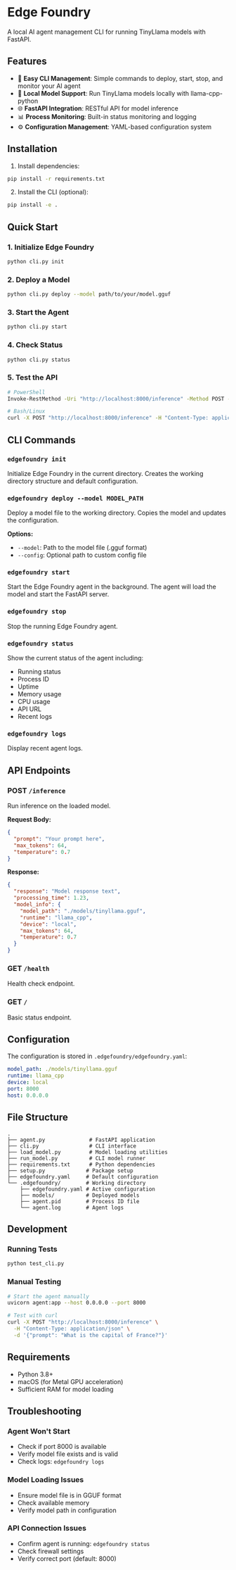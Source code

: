 # Edge Foundry

A local AI agent management CLI for running TinyLlama models with FastAPI.

## Features

- 🚀 **Easy CLI Management**: Simple commands to deploy, start, stop, and monitor your AI agent
- 🤖 **Local Model Support**: Run TinyLlama models locally with llama-cpp-python
- 🌐 **FastAPI Integration**: RESTful API for model inference
- 📊 **Process Monitoring**: Built-in status monitoring and logging
- ⚙️ **Configuration Management**: YAML-based configuration system

## Installation

1. Install dependencies:
```bash
pip install -r requirements.txt
```

2. Install the CLI (optional):
```bash
pip install -e .
```

## Quick Start

### 1. Initialize Edge Foundry
```bash
python cli.py init
```

### 2. Deploy a Model
```bash
python cli.py deploy --model path/to/your/model.gguf
```

### 3. Start the Agent
```bash
python cli.py start
```

### 4. Check Status
```bash
python cli.py status
```

### 5. Test the API
```bash
# PowerShell
Invoke-RestMethod -Uri "http://localhost:8000/inference" -Method POST -ContentType "application/json" -Body '{"prompt": "Hello, how are you?"}'

# Bash/Linux
curl -X POST "http://localhost:8000/inference" -H "Content-Type: application/json" -d '{"prompt": "Hello, how are you?"}'
```

## CLI Commands

### `edgefoundry init`
Initialize Edge Foundry in the current directory. Creates the working directory structure and default configuration.

### `edgefoundry deploy --model MODEL_PATH`
Deploy a model file to the working directory. Copies the model and updates the configuration.

**Options:**
- `--model`: Path to the model file (.gguf format)
- `--config`: Optional path to custom config file

### `edgefoundry start`
Start the Edge Foundry agent in the background. The agent will load the model and start the FastAPI server.

### `edgefoundry stop`
Stop the running Edge Foundry agent.

### `edgefoundry status`
Show the current status of the agent including:
- Running status
- Process ID
- Uptime
- Memory usage
- CPU usage
- API URL
- Recent logs

### `edgefoundry logs`
Display recent agent logs.

## API Endpoints

### POST `/inference`
Run inference on the loaded model.

**Request Body:**
```json
{
  "prompt": "Your prompt here",
  "max_tokens": 64,
  "temperature": 0.7
}
```

**Response:**
```json
{
  "response": "Model response text",
  "processing_time": 1.23,
  "model_info": {
    "model_path": "./models/tinyllama.gguf",
    "runtime": "llama_cpp",
    "device": "local",
    "max_tokens": 64,
    "temperature": 0.7
  }
}
```

### GET `/health`
Health check endpoint.

### GET `/`
Basic status endpoint.

## Configuration

The configuration is stored in `.edgefoundry/edgefoundry.yaml`:

```yaml
model_path: ./models/tinyllama.gguf
runtime: llama_cpp
device: local
port: 8000
host: 0.0.0.0
```

## File Structure

```
.
├── agent.py              # FastAPI application
├── cli.py                # CLI interface
├── load_model.py         # Model loading utilities
├── run_model.py          # CLI model runner
├── requirements.txt      # Python dependencies
├── setup.py             # Package setup
├── edgefoundry.yaml     # Default configuration
└── .edgefoundry/        # Working directory
    ├── edgefoundry.yaml # Active configuration
    ├── models/          # Deployed models
    ├── agent.pid        # Process ID file
    └── agent.log        # Agent logs
```

## Development

### Running Tests
```bash
python test_cli.py
```

### Manual Testing
```bash
# Start the agent manually
uvicorn agent:app --host 0.0.0.0 --port 8000

# Test with curl
curl -X POST "http://localhost:8000/inference" \
  -H "Content-Type: application/json" \
  -d '{"prompt": "What is the capital of France?"}'
```

## Requirements

- Python 3.8+
- macOS (for Metal GPU acceleration)
- Sufficient RAM for model loading

## Troubleshooting

### Agent Won't Start
- Check if port 8000 is available
- Verify model file exists and is valid
- Check logs: `edgefoundry logs`

### Model Loading Issues
- Ensure model file is in GGUF format
- Check available memory
- Verify model path in configuration

### API Connection Issues
- Confirm agent is running: `edgefoundry status`
- Check firewall settings
- Verify correct port (default: 8000)
